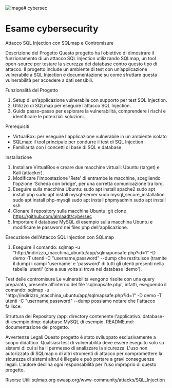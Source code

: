 ![image](https://github.com/user-attachments/assets/a67d2531-a6cc-4f85-92dd-0786fad8983c)# cybersec
# Esame cybersecurity

Attacco SQL Injection con SQLmap e Contromisure

Descrizione del Progetto
Questo progetto ha l’obiettivo di dimostrare il funzionamento di un attacco SQL Injection utilizzando SQLmap, un tool open-source per testare la sicurezza dei database contro questo tipo di attacco. Il progetto include un ambiente di test con un’applicazione vulnerabile a SQL Injection e documentazione su come sfruttare questa vulnerabilità per accedere a dati sensibili.

Funzionalità del Progetto
1. Setup di un’applicazione vulnerabile con supporto per test SQL Injection.
2. Utilizzo di SQLmap per eseguire l’attacco SQL Injection.
3. Guida passo-passo per esplorare la vulnerabilità, comprendere i rischi e identificare le potenziali soluzioni.

Prerequisiti
- VirtualBox: per eseguire l'applicazione vulnerabile in un ambiente isolato
- SQLmap: il tool principale per condurre il test di SQL Injection
- Familiarità con i concetti di base di SQL e database

Installazione
1. Installare VirtualBox e creare due macchine virtuali: Ubuntu (target) e Kali (attacker).
2. Modificare l'impostazione 'Rete' di entrambe le macchine, scegliendo l'opzione 'Scheda con bridge', per una corretta comunicazione tra loro.
3. Eseguire sulla macchina Ubuntu:
    sudo apt install apache2
    sudo apt install php
    sudo apt install mysql-server
    sudo mysql_secure_installation
    sudo apt install php-mysqli
    sudo apt install phpmyadmin
    sudo apt install ssh
5. Clonare il repository sulla macchina Ubuntu:
    git clone https://github.com/almaadt/cybersec
6. Importare il database MySQL di esempio sulla macchina Ubuntu e modificare le password nei files php dell'applicazione.

Esecuzione dell'Attacco SQL Injection con SQLmap
1. Eseguire il comando:
    sqlmap -u "http://indirizzo_macchina_ubuntu/app/sqlmapunsafe.php?id=1" -D demo -T utenti -C "username,password" --dump
   che restituisce (tramite il dump) i campi 'username' e 'password' di tutti gli utenti presenti nella tabella 'utenti' (che a sua volta si trova nel database 'demo').

Test delle contromisure
Le vulnerabilità vengono risolte con una query preparata, presente all'interno del file 'sqlmapsafe.php', infatti, eseguendo il comando:
    sqlmap -u "http://indirizzo_macchina_ubuntu/app/sqlmapsafe.php?id=1" -D demo -T utenti -C "username,password" --dump
possiamo notare che l'attacco fallisce.

Struttura del Repository
/app: directory contenente l'applicativo.
database-di-esempio.dmp: database MySQL di esempio.
README.md: documentazione del progetto.

Avvertenze Legali
Questo progetto è stato sviluppato esclusivamente a scopo didattico. Qualsiasi test di vulnerabilità deve essere eseguito solo su sistemi di cui si ha il permesso di analizzare la sicurezza. L'uso non autorizzato di SQLmap o di altri strumenti di attacco per compromettere la sicurezza di sistemi altrui è illegale e può portare a gravi conseguenze legali. L'autore declina ogni responsabilità per l'uso improprio di questo progetto.

Risorse Utili
  sqlmap.org
  owasp.org/www-community/attacks/SQL_Injection

